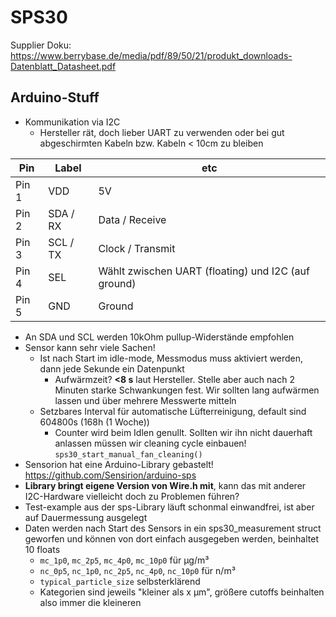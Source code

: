 # SPS30
Supplier Doku: https://www.berrybase.de/media/pdf/89/50/21/produkt_downloads-Datenblatt_Datasheet.pdf

## Arduino-Stuff
- Kommunikation via I2C
  - Hersteller rät, doch lieber UART zu verwenden oder bei gut abgeschirmten Kabeln bzw. Kabeln < 10cm zu bleiben

|Pin|Label|etc|
|---|---|---|
|Pin 1|VDD|5V|
|Pin 2|SDA / RX|Data / Receive|
|Pin 3|SCL / TX|Clock / Transmit|
|Pin 4|SEL|Wählt zwischen UART (floating) und I2C (auf ground)|
|Pin 5|GND|Ground|

- An SDA und SCL werden 10kOhm pullup-Widerstände empfohlen
- Sensor kann sehr viele Sachen!
  - Ist nach Start im idle-mode, Messmodus muss aktiviert werden, dann jede Sekunde ein Datenpunkt
    - Aufwärmzeit? **<8 s** laut Hersteller. Stelle aber auch nach 2 Minuten starke Schwankungen fest. Wir sollten lang aufwärmen lassen und über mehrere Messwerte mitteln
  - Setzbares Interval für automatische Lüfterreinigung, default sind 604800s (168h (1 Woche))
    - Counter wird beim Idlen genullt. Sollten wir ihn nicht dauerhaft anlassen müssen wir cleaning cycle einbauen! `sps30_start_manual_fan_cleaning()`
- Sensorion hat eine Arduino-Library gebastelt! https://github.com/Sensirion/arduino-sps
- **Library bringt eigene Version von Wire.h mit**, kann das mit anderer I2C-Hardware vielleicht doch zu Problemen führen?
- Test-example aus der sps-Library läuft schonmal einwandfrei, ist aber auf Dauermessung ausgelegt
- Daten werden nach Start des Sensors in ein sps30_measurement struct geworfen und können von dort einfach ausgegeben werden, beinhaltet 10 floats
  - `mc_1p0`, `mc_2p5`, `mc_4p0`, `mc_10p0` für µg/m³
  - `nc_0p5`, `nc_1p0`, `nc_2p5`, `nc_4p0`, `nc_10p0` für n/m³
  - `typical_particle_size` selbsterklärend
  - Kategorien sind jeweils "kleiner als x µm", größere cutoffs beinhalten also immer die kleineren

